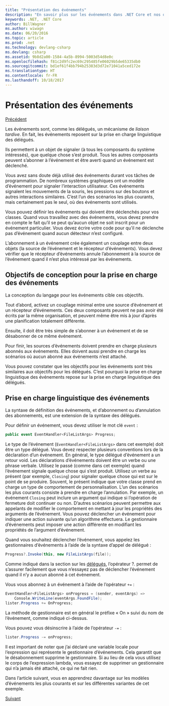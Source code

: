 ```yaml
---
title: "Présentation des événements"
description: "En savoir plus sur les événements dans .NET Core et nos objectifs de conception de langage pour les événements dans cette vue d’ensemble."
keywords: .NET, .NET Core
author: BillWagner
ms.author: wiwagn
ms.date: 06/20/2016
ms.topic: article
ms.prod: .net
ms.technology: devlang-csharp
ms.devlang: csharp
ms.assetid: 9b8d2a00-1584-4a5b-8994-5003d54d8e0c
ms.openlocfilehash: f81c2d9fc2ec69c295485fe06029b5de65335db0
ms.sourcegitcommit: bd1ef61f4bb794b25383d3d72e71041a5ced172e
ms.translationtype: HT
ms.contentlocale: fr-FR
ms.lasthandoff: 10/18/2017
---
```

# <a name="introduction-to-events"></a>Présentation des événements

[Précédent](delegates-patterns.md)

Les événements sont, comme les délégués, un mécanisme de *liaison tardive*. En fait, les événements reposent sur la prise en charge linguistique des délégués.

Ils permettent à un objet de signaler (à tous les composants du système intéressés), que quelque chose s’est produit. Tous les autres composants peuvent s’abonner à l’événement et être averti quand un événement est déclenché.

Vous avez sans doute déjà utilisé des événements durant vos tâches de programmation. De nombreux systèmes graphiques ont un modèle d’événement pour signaler l’interaction utilisateur. Ces événements signalent les mouvements de la souris, les pressions sur des boutons et autres interactions similaires. C’est l’un des scénarios les plus courants, mais certainement pas le seul, où des événements sont utilisés.

Vous pouvez définir les événements qui doivent être déclenchés pour vos classes. Quand vous travaillez avec des événements, vous devez prendre en compte le fait qu’il se peut qu’aucun objet ne soit inscrit pour un événement particulier. Vous devez écrire votre code pour qu’il ne déclenche pas d’événement quand aucun détecteur n’est configuré.

L’abonnement à un événement crée également un couplage entre deux objets (la source de l’événement et le récepteur d’événements). Vous devez vérifier que le récepteur d’événements annule l’abonnement à la source de l’événement quand il n’est plus intéressé par les événements.

## <a name="design-goals-for-event-support"></a>Objectifs de conception pour la prise en charge des événements

La conception du langage pour les événements cible ces objectifs.

Tout d’abord, activez un couplage minimal entre une source d’événement et un récepteur d’événements. Ces deux composants peuvent ne pas avoir été écrits par la même organisation, et peuvent même être mis à jour d’après une planification totalement différente.

Ensuite, il doit être très simple de s’abonner à un événement et de se désabonner de ce même événement.

Pour finir, les sources d’événements doivent prendre en charge plusieurs abonnés aux événements. Elles doivent aussi prendre en charge les scénarios où aucun abonné aux événements n’est attaché.

Vous pouvez constater que les objectifs pour les événements sont très similaires aux objectifs pour les délégués.
C’est pourquoi la prise en charge linguistique des événements repose sur la prise en charge linguistique des délégués.

## <a name="language-support-for-events"></a>Prise en charge linguistique des événements

La syntaxe de définition des événements, et d’abonnement ou d’annulation des abonnements, est une extension de la syntaxe des délégués.

Pour définir un événement, vous devez utiliser le mot clé `event` :

```csharp
public event EventHandler<FileListArgs> Progress;
```

Le type de l’événement (`EventHandler<FileListArgs>` dans cet exemple) doit être un type délégué. Vous devez respecter plusieurs conventions lors de la déclaration d’un événement. En général, le type délégué d’événement a un retour void.
Les déclarations d’événements doivent être un verbe ou une phrase verbale.
Utilisez le passé (comme dans cet exemple) quand l’événement signale quelque chose qui s’est produit. Utilisez un verbe au présent (par exemple, `Closing`) pour signaler quelque chose qui est sur le point de se produire. Souvent, le présent indique que votre classe prend en charge un type de comportement de personnalisation. L’un des scénarios les plus courants consiste à prendre en charge l’annulation. Par exemple, un événement `Closing` peut inclure un argument qui indique si l’opération de fermeture doit continuer ou non.  D’autres scénarios peuvent permettre aux appelants de modifier le comportement en mettant à jour les propriétés des arguments de l’événement. Vous pouvez déclencher un événement pour indiquer une action suivante qu’un algorithme effectuera. Le gestionnaire d’événements peut imposer une action différente en modifiant les propriétés de l’argument d’événement.

Quand vous souhaitez déclencher l’événement, vous appelez les gestionnaires d’événements à l’aide de la syntaxe d’appel de délégué :

```csharp
Progress?.Invoke(this, new FileListArgs(file));
```

Comme indiqué dans la section sur les [délégués](delegates-patterns.md), l’opérateur ?.
permet de s’assurer facilement que vous n’essayez pas de déclencher l’événement quand il n’y a aucun abonné à cet événement.
 
Vous vous abonnez à un événement à l’aide de l’opérateur `+=` :

```csharp
EventHandler<FileListArgs> onProgress = (sender, eventArgs) => 
    Console.WriteLine(eventArgs.FoundFile);
lister.Progress += OnProgress;
```

La méthode de gestionnaire est en général le préfixe « On » suivi du nom de l’événement, comme indiqué ci-dessus.

Vous pouvez vous désinscrire à l’aide de l’opérateur `-=` :

```csharp
lister.Progress -= onProgress;
```

Il est important de noter que j’ai déclaré une variable locale pour l’expression qui représente le gestionnaire d’événements. Cela garantit que le désabonnement supprime le gestionnaire.
Si au lieu de cela vous utilisez le corps de l’expression lambda, vous essayez de supprimer un gestionnaire qui n’a jamais été attaché, ce qui ne fait rien.

Dans l’article suivant, vous en apprendrez davantage sur les modèles d’événements les plus courants et sur les différentes variantes de cet exemple.

[Suivant](event-pattern.md)
